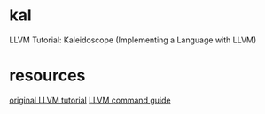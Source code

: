 # kal
LLVM Tutorial: Kaleidoscope (Implementing a Language with LLVM)

# resources

[original LLVM tutorial](http://llvm.org/docs/tutorial/)
[LLVM command guide](http://releases.llvm.org/1.9/docs/CommandGuide/index.html)
